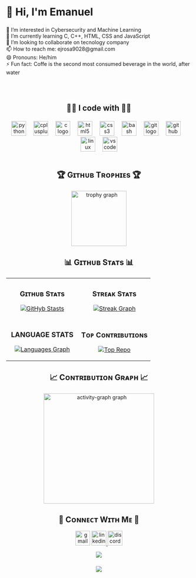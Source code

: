 <h1 align="left">👋 Hi, I'm Emanuel</h1>

###

<p align="left">👀 I’m interested in Cybersecurity and Machine Learning
  <br>
  🌱 I’m currently learning C, C++, HTML, CSS and JavaScript
  <br>
  💞️ I’m looking to collaborate on tecnology company
  <br>
  📫 How to reach me: ejrosa9028@gmail.com
  <br>
  😄 Pronouns: He/him
  <br>
  ⚡ Fun fact: Coffe is the second most consumed beverage in the world, after water</p>
  
  ##
<br/>
<h2 align="center">👨‍💻 I code with 👨‍💻</h2>

###

<div align="center">
  <img src="https://cdn.jsdelivr.net/gh/devicons/devicon/icons/python/python-original.svg" height="40" alt="python logo"  />
  <img width="12" />
  <img src="https://cdn.jsdelivr.net/gh/devicons/devicon/icons/cplusplus/cplusplus-original.svg" height="40" alt="cplusplus logo"  />
  <img width="12" />
  <img src="https://cdn.jsdelivr.net/gh/devicons/devicon/icons/c/c-original.svg" height="40" alt="c logo"  />
  <img width="12" />
  <img src="https://cdn.jsdelivr.net/gh/devicons/devicon/icons/html5/html5-original.svg" height="40" alt="html5 logo"  />
  <img width="12" />
  <img src="https://cdn.jsdelivr.net/gh/devicons/devicon/icons/css3/css3-original.svg" height="40" alt="css3 logo"  />
  <img width="12" />
  <img src="https://cdn.jsdelivr.net/gh/devicons/devicon/icons/bash/bash-original.svg" height="40" alt="bash logo"  />
  <img width="12" />
  <img src="https://cdn.jsdelivr.net/gh/devicons/devicon/icons/git/git-original.svg" height="40" alt="git logo"  />
  <img width="12" />
  <img src="https://cdn.jsdelivr.net/gh/devicons/devicon/icons/github/github-original.svg" height="40" alt="github logo"  />
  <img width="12" />
  <img src="https://cdn.jsdelivr.net/gh/devicons/devicon/icons/linux/linux-original.svg" height="40" alt="linux logo"  />
  <img width="12" />
  <img src="https://cdn.jsdelivr.net/gh/devicons/devicon/icons/vscode/vscode-original.svg" height="40" alt="vscode logo"  />
</div>

<br/>

<h2 align="center">🏆 Gɪᴛʜᴜʙ Tʀᴏᴘʜɪᴇs 🏆</h2>

###

<div align="center">
  <img src="https://github-profile-trophy.vercel.app?username=Ejrosa9028&theme=tokyonight&column=-1&row=1&margin-w=8&margin-h=8&no-bg=false&no-frame=false&order=4" height="150" alt="trophy graph"  />
</div>

###

<h2 align="center">📊 Gɪᴛʜᴜʙ Sᴛᴀᴛs 📊</h2>

###

<table width="100%">
  <tr>
    <td width="50%">
      <h3 align="center"><strong>Gɪᴛʜᴜʙ Sᴛᴀᴛs</strong></h3>
      <p align="center">
        <a href="https://github.com/Ejrosa9028">
          <img src="https://github-readme-stats.vercel.app/api?username=Ejrosa9028&hide_title=false&hide_rank=false&show_icons=true&include_all_commits=true&count_private=true&disable_animations=false&theme=react&locale=en&hide_border=false&order=1" alt="GitHyb Stasts"/>
        </a>
      </p>
    </td>
    <td width="50%">
      <h3 align="center"><strong>Sᴛʀᴇᴀᴋ Sᴛᴀᴛs</strong></h3>
      <p align="center">
        <a href="https://github.com/Ejrosa9028">
          <img src="https://github-readme-streak-stats.herokuapp.com/?user=Ejrosa9028&theme=react&hide_border=false" alt="Streak Graph"/>
        </a>
      </p>
    </td>
  </tr>
  <tr>
    <td width="50%">
      <h3 align="center"><strong>LANGUAGE STATS</strong></h3>
      <p align="center">
        <a href="https://github.com/Ejrosa9028">
          <img src="https://github-readme-stats.vercel.app/api/top-langs?username=Ejrosa9028&locale=en&hide_title=false&layout=compact&card_width=500&langs_count=50&theme=react&hide_border=false&order=2" alt="Languages Graph"/>
        </a>
      </p>
    </td>
    <td width="50%">
      <h3 align="center"><strong>Tᴏᴘ Cᴏɴᴛʀɪʙᴜᴛɪᴏɴs</strong></h3>
      <p align="center">
        <a href="https://github.com/Ejrosa9028">
          <img src="https://github-contributor-stats.vercel.app/api?username=Ejrosa9028&limit=5&theme=react&combine_all_yearly_contributions=true" alt="Top Repo"/>
        </a>
      </p>
    </td>
  </tr>
</table>

###

<h2 align="center">📈 Cᴏɴᴛʀɪʙᴜᴛɪᴏɴ Gʀᴀᴘʜ 📈</h2>

###

<div align="center">
  <img src="https://github-readme-activity-graph.vercel.app/graph?username=Ejrosa9028&radius=16&theme=react&area=true&order=5" height="300" alt="activity-graph graph"  />
</div>


<h2 align="center">🤝 Cᴏɴɴᴇᴄᴛ Wɪᴛʜ Mᴇ 🤝</h2>

<div align="center">
  <img src="https://img.shields.io/static/v1?message=Gmail&logo=gmail&label=&color=D14836&logoColor=white&labelColor=&style=for-the-badge" height="40" alt="gmail logo"  />
  <a href="www.linkedin.com/in/emanuel-j-rosa-alamo-0a1615329" target="_blank">
    <img src="https://img.shields.io/static/v1?message=LinkedIn&logo=linkedin&label=&color=0077B5&logoColor=white&labelColor=&style=for-the-badge" height="40" alt="linkedin logo"  />
  </a>
  <a href="emanueljrosaalamo_87034" target="_blank">
    <img src="https://img.shields.io/static/v1?message=Discord&logo=discord&label=&color=7289DA&logoColor=white&labelColor=&style=for-the-badge" height="40" alt="discord logo"  />
  </a>
</div>

<p align="center">
  <img src="https://capsule-render.vercel.app/api?type=waving&color=gradient&height=65&section=footer"/>
</p>

###

<div align="center">
  <img src="https://profile-counter.glitch.me/Ejrosa9028/count.svg?"  />
</div>

